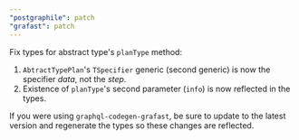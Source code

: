 ```yaml
---
"postgraphile": patch
"grafast": patch
---
```


Fix types for abstract type's `planType` method:

1. `AbtractTypePlan`'s `TSpecifier` generic (second generic) is now the
   specifier _data_, not the _step_.
2. Existence of `planType`'s second parameter (`info`) is now reflected in the types.

If you were using `graphql-codegen-grafast`, be sure to update to the latest
version and regenerate the types so these changes are reflected.
